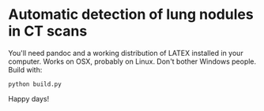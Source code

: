 # Automatic detection of lung nodules in CT scans

You'll need pandoc and a working distribution of LATEX installed in your computer. Works on OSX, probably on Linux. Don't bother Windows people. Build with:

    python build.py

Happy days!
